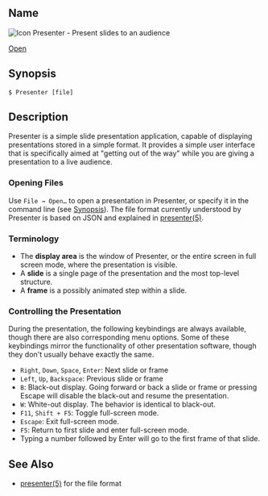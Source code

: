 ## Name

![Icon](/res/icons/16x16/app-presenter.png) Presenter - Present slides to an audience

[Open](launch:///bin/Presenter)

## Synopsis

```**sh
$ Presenter [file]
```

## Description

Presenter is a simple slide presentation application, capable of displaying presentations stored in a simple format. It provides a simple user interface that is specifically aimed at "getting out of the way" while you are giving a presentation to a live audience.

### Opening Files

Use `File → Open…` to open a presentation in Presenter, or specify it in the command line (see [Synopsis](#synopsis)). The file format currently understood by Presenter is based on JSON and explained in [presenter(5)](help://man/5/presenter).

### Terminology

-   The **display area** is the window of Presenter, or the entire screen in full screen mode, where the presentation is visible.
-   A **slide** is a single page of the presentation and the most top-level structure.
-   A **frame** is a possibly animated step within a slide.

### Controlling the Presentation

During the presentation, the following keybindings are always available, though there are also corresponding menu options. Some of these keybindings mirror the functionality of other presentation software, though they don't usually behave exactly the same.

-   `Right`, `Down`, `Space`, `Enter`: Next slide or frame
-   `Left`, `Up`, `Backspace`: Previous slide or frame
-   `B`: Black-out display. Going forward or back a slide or frame or pressing Escape will disable the black-out and resume the presentation.
-   `W`: White-out display. The behavior is identical to black-out.
-   `F11`, `Shift + F5`: Toggle full-screen mode.
-   `Escape`: Exit full-screen mode.
-   `F5`: Return to first slide and enter full-screen mode.
-   Typing a number followed by Enter will go to the first frame of that slide.

## See Also

-   [presenter(5)](help://man/5/presenter) for the file format
